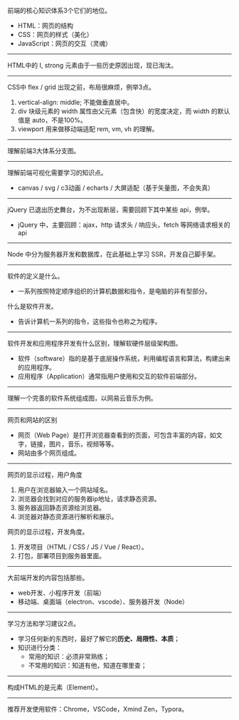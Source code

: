 前端的核心知识体系3个它们的地位。

* HTML：网页的结构
* CSS：网页的样式（美化）
* JavaScript：网页的交互（灵魂）

------

HTML中的 I, strong 元素由于一些历史原因出现，现已淘汰。

------

CSS中 flex / grid 出现之前，布局很麻烦，例举3点。

1. vertical-align: middle; 不能做垂直居中。
2. div 块级元素的 width 属性由父元素（包含快）的宽度决定，而 width 的默认值是 auto，不是100%。
3. viewport 用来做移动端适配 rem, vm, vh 的理解。

------

理解前端3大体系分支图。

------

理解前端可视化需要学习的知识点。

- canvas / svg / c3动画 / echarts / 大屏适配（基于矢量图，不会失真）

------

jQuery 已退出历史舞台，为不出现断层，需要回顾下其中某些 api，例举。

- jQuery 中，主要回顾：ajax，http 请求头 / 响应头，fetch 等网络请求相关的api

------

Node 中分为服务器开发和数据库，在此基础上学习 SSR，开发自己脚手架。

------

软件的定义是什么。

- 一系列按照特定顺序组织的计算机数据和指令，是电脑的非有型部分。

什么是软件开发。

- 告诉计算机一系列的指令，这些指令也称之为程序。

------

软件开发和应用程序开发有什么区别，理解软硬件层级架构图。

- 软件（software）指的是基于底层操作系统，利用编程语言和算法，构建出来的应用程序。
- 应用程序（Application）通常指用户使用和交互的软件前端部分。

------

理解一个完善的软件系统组成图，以网易云音乐为例。

------

网页和网站的区别

- 网页（Web Page）是打开浏览器查看到的页面，可包含丰富的内容，如文字，链接，图片，音乐，视频等等。
- 网站由多个网页组成。

------

网页的显示过程，用户角度

1. 用户在浏览器输入一个网站域名。
2. 浏览器会找到对应的服务器ip地址，请求静态资源。
3. 服务器返回静态资源给浏览器。
4. 浏览器对静态资源进行解析和展示。

网页的显示过程，开发角度。

1. 开发项目（HTML / CSS / JS / Vue / React）。
2. 打包，部署项目到服务器里面。

------

大前端开发的内容包括那些。

* web开发、小程序开发（前端）
* 移动端、桌面端（electron、vscode）、服务器开发（Node）

------

学习方法和学习建议2点。

* 学习任何新的东西时，最好了解它的**历史、局限性、本质**；
* 知识进行分类：
  * 常用的知识：必须非常熟练；
  * 不常用的知识：知道有他，知道在哪里查；

------

构成HTML的是元素（Element）。

------

推荐开发使用软件：Chrome，VSCode，Xmind Zen，Typora。